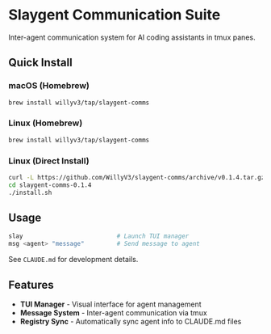 # Slaygent Communication Suite

Inter-agent communication system for AI coding assistants in tmux panes.

## Quick Install

### macOS (Homebrew)
```bash
brew install willyv3/tap/slaygent-comms
```

### Linux (Homebrew)
```bash
brew install willyv3/tap/slaygent-comms
```

### Linux (Direct Install)
```bash
curl -L https://github.com/WillyV3/slaygent-comms/archive/v0.1.4.tar.gz | tar xz
cd slaygent-comms-0.1.4
./install.sh
```

## Usage

```bash
slay                          # Launch TUI manager
msg <agent> "message"         # Send message to agent
```

See `CLAUDE.md` for development details.

## Features

- **TUI Manager** - Visual interface for agent management
- **Message System** - Inter-agent communication via tmux
- **Registry Sync** - Automatically sync agent info to CLAUDE.md files